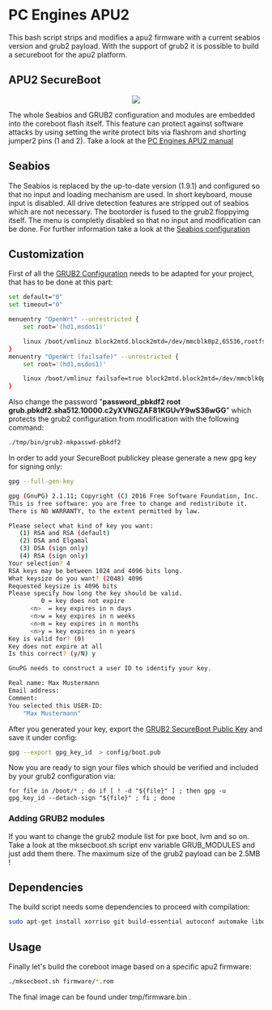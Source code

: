 # PC Engines APU2

This bash script strips and modifies a apu2 firmware with a current seabios version and grub2 payload.
With the support of grub2 it is possible to build a secureboot for the apu2 platform.

## APU2 SecureBoot

<p align="center">
  <img src="https://raw.githubusercontent.com/9elements/apu2-grub2-support/master/doc/overview.png" />
</p>

The whole Seabios and GRUB2 configuration and modules are embedded into the coreboot flash itself. This feature can protect against software attacks by using setting the write protect bits via flashrom and shorting jumper2 pins (1 and 2). Take a look at the [PC Engines APU2 manual](http://pcengines.ch/pdf/apu2.pdf)

## Seabios

The Seabios is replaced by the up-to-date version (1.9.1) and configured so that no input and loading mechanism are used. In short keyboard, mouse input is disabled. All drive detection features are stripped out of seabios which are not necessary. The bootorder is fused to the grub2 floppyimg itself. The menu is completly disabled so that no input and modification can be done. For further information take a look at the [Seabios configuration](https://github.com/9elements/apu2-grub2-support/blob/master/config/seabios.cfg)

## Customization

First of all the [GRUB2 Configuration](https://github.com/9elements/apu2-grub2-support/blob/master/config/grub.cfg) needs to be adapted for your project, that has to be done at this part:

```bash
set default="0"
set timeout="0"

menuentry "OpenWrt" --unrestricted {
	set root='(hd1,msdos1)'

	linux /boot/vmlinuz block2mtd.block2mtd=/dev/mmcblk0p2,65536,rootfs,5 root=/dev/mtdblock0 rootfstype=squashfs rootwait console=tty0 console=ttyS0,115200n8 noinitrd
}
menuentry "OpenWrt (failsafe)" --unrestricted {
	set root='(hd1,msdos1)'

	linux /boot/vmlinuz failsafe=true block2mtd.block2mtd=/dev/mmcblk0p2,65536,rootfs,5 root=/dev/mtdblock0 rootfstype=squashfs rootwait console=tty0 console=ttyS0,115200n8 noinitrd
}
```

Also change the password "__password_pbkdf2 root grub.pbkdf2.sha512.10000.c2yXVNGZAF81KGUvY9wS36wGG__" which protects the grub2 configuration from modification with the following command:

```bash
./tmp/bin/grub2-mkpasswd-pbkdf2
```

In order to add your SecureBoot publickey please generate a new gpg key for signing only:

```bash
gpg --full-gen-key

gpg (GnuPG) 2.1.11; Copyright (C) 2016 Free Software Foundation, Inc.
This is free software: you are free to change and redistribute it.
There is NO WARRANTY, to the extent permitted by law.

Please select what kind of key you want:
   (1) RSA and RSA (default)
   (2) DSA and Elgamal
   (3) DSA (sign only)
   (4) RSA (sign only)
Your selection? 4
RSA keys may be between 1024 and 4096 bits long.
What keysize do you want? (2048) 4096
Requested keysize is 4096 bits
Please specify how long the key should be valid.
         0 = key does not expire
      <n>  = key expires in n days
      <n>w = key expires in n weeks
      <n>m = key expires in n months
      <n>y = key expires in n years
Key is valid for? (0)
Key does not expire at all
Is this correct? (y/N) y

GnuPG needs to construct a user ID to identify your key.

Real name: Max Mustermann
Email address:
Comment:
You selected this USER-ID:
    "Max Mustermann"
```

After you generated your key, export the [GRUB2 SecureBoot Public Key](https://github.com/9elements/apu2-grub2-support/blob/master/config/boot.pub) and save it under config:

```bash
gpg --export gpg_key_id  > config/boot.pub
```

Now you are ready to sign your files which should be verified and included by your grub2 configuration via:

```
for file in /boot/* ; do if [ ! -d "${file}" ] ; then gpg -u gpg_key_id --detach-sign "${file}" ; fi ; done
```

### Adding GRUB2 modules

If you want to change the grub2 module list for pxe boot, lvm and so on. Take a look at the mksecboot.sh script env variable GRUB_MODULES and just add them there. The maximum size of the grub2 payload can be 2.5MB !

## Dependencies

The build script needs some dependencies to proceed with compilation:

```bash
sudo apt-get install xorriso git build-essential autoconf automake libdevmapper-dev liblzma-dev
```

## Usage

Finally let's build the coreboot image based on a specific apu2 firmware:

```bash
./mksecboot.sh firmware/*.rom
```

The final image can be found under tmp/firmware.bin .
